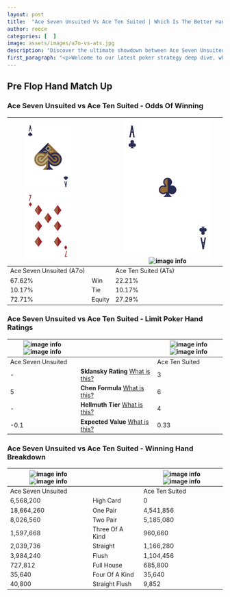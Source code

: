 ```yaml
---
layout: post
title:  "Ace Seven Unsuited Vs Ace Ten Suited | Which Is The Better Hand In Poker? A Complete Guide"
author: reece
categories: [  ]
image: assets/images/a7o-vs-ats.jpg
description: "Discover the ultimate showdown between Ace Seven Unsuited and Ace Ten Suited in poker! Uncover the odds, strategies, and scenarios where one hand triumphs over the other. Get ready to up your poker game with this thrilling analysis."
first_paragraph: "<p>Welcome to our latest poker strategy deep dive, where we're pitting two distinct hands against each other in a high-stakes showdown: Ace Seven Unsuited vs Ace Ten Suited.</p><p>In the dynamic world of poker, every decision counts, and knowing which hand holds the upper hand is key to your success at the table.</p><p>In this article, we'll dissect these two hands, explore the scenarios where one dominates the other, and equip you with the knowledge to make strategic choices that can tip the odds in your favor.</p><p>Get ready to unravel the intriguing dynamics of these poker hands and elevate your game to new heights.</p>"
---
```




[comment]: # (sp0)

## Pre Flop Hand Match Up

<div class="table hand-ratings" markdown="1"> 



### Ace Seven Unsuited vs Ace Ten Suited - Odds Of Winning


    
| ![image info](assets/images/hand1/A.png) ![image info](assets/images/hand1/7o.png) |  | ![image info](assets/images/hand2/A.png) ![image info](assets/images/hand2/ts.png) |
| -------- | -------- | -------- |
| Ace Seven Unsuited (A7o) |  | Ace Ten Suited (ATs) |
| 67.62% | Win | 22.21% |
| 10.17% | Tie | 10.17% |
| 72.71% | Equity | 27.29% |




[comment]: # (sp1)



### Ace Seven Unsuited vs Ace Ten Suited - Limit Poker Hand Ratings


    
| ![image info](https://www.riverpairs.com/assets/images/hand1/A.png) ![image info](https://www.riverpairs.com/assets/images/hand1/7o.png) |  | ![image info](https://www.riverpairs.com/assets/images/hand2/A.png) ![image info](https://www.riverpairs.com/assets/images/hand2/ts.png) |
| -------- | -------- | -------- |
| Ace Seven Unsuited |  | Ace Ten Suited |
| - | **Sklansky Rating** [What is this?](/sklansky-rating-explained) | 3 |
| 5 | **Chen Formula** [What is this?](/chen-formula-explained) | 6 |
| - | **Hellmuth Tier** [What is this?](/Hellmuth-tier-explained) | 4 |
| -0.1 | **Expected Value** [What is this?](/expected-value-explained) | 0.33 |




[comment]: # (sp2)



### Ace Seven Unsuited vs Ace Ten Suited - Winning Hand Breakdown


    
| ![image info](https://www.riverpairs.com/assets/images/hand1/A.png) ![image info](https://www.riverpairs.com/assets/images/hand1/7o.png) |  | ![image info](https://www.riverpairs.com/assets/images/hand2/A.png) ![image info](https://www.riverpairs.com/assets/images/hand2/ts.png) |
| -------- | -------- | -------- |
| Ace Seven Unsuited |  | Ace Ten Suited |
| 6,568,200 | High Card | 0 |
| 18,664,260 | One Pair | 4,541,856 |
| 8,026,560 | Two Pair | 5,185,080 |
| 1,597,668 | Three Of A Kind | 960,660 |
| 2,039,736 | Straight | 1,166,280 |
| 3,984,240 | Flush | 1,104,456 |
| 727,812 | Full House | 685,800 |
| 35,640 | Four Of A Kind | 35,640 |
| 40,800 | Straight Flush | 9,852 |




[comment]: # (sp3)



</div>

[comment]: # (sp4)



[comment]: # (sp5)

